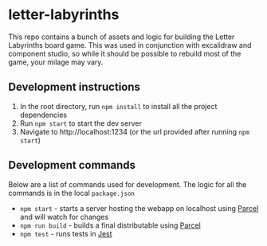 # letter-labyrinths

This repo contains a bunch of assets and logic for building the Letter Labyrinths board game. This was used in conjunction with excalidraw and component studio, so while it should be possible to rebuild most of the game, your milage may vary.

## Development instructions

1. In the root directory, run `npm install` to install all the project dependencies
2. Run `npm start` to start the dev server
3. Navigate to http://localhost:1234 (or the url provided after running `npm start`)

## Development commands

Below are a list of commands used for development. The logic for all the commands is in the local `package.json`

- `npm start` - starts a server hosting the webapp on localhost using
  [Parcel](https://parceljs.org/)
  and will watch for changes
- `npm run build` - builds a final distributable using
  [Parcel](https://parceljs.org/)
- `npm test` - runs tests in
  [Jest](https://jestjs.io/)
